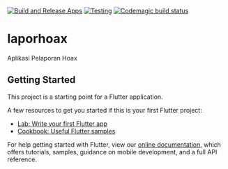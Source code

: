 [![Build and Release Apps](https://github.com/PNP-19-Dev/lapor-hoax-mobile/actions/workflows/build-and-release.yaml/badge.svg?branch=release)](https://github.com/PNP-19-Dev/lapor-hoax-mobile/actions/workflows/build-and-release.yaml)
[![Testing](https://github.com/PNP-19-Dev/lapor-hoax-mobile/actions/workflows/build-test.yaml/badge.svg?branch=dev-2)](https://github.com/PNP-19-Dev/lapor-hoax-mobile/actions/workflows/build-test.yaml)
[![Codemagic build status](https://api.codemagic.io/apps/61776adf13349ad000c6026c/61776adf13349ad000c6026b/status_badge.svg)](https://codemagic.io/apps/61776adf13349ad000c6026c/61776adf13349ad000c6026b/latest_build)

# laporhoax

Aplikasi Pelaporan Hoax

## Getting Started

This project is a starting point for a Flutter application.

A few resources to get you started if this is your first Flutter project:

- [Lab: Write your first Flutter app](https://flutter.dev/docs/get-started/codelab)
- [Cookbook: Useful Flutter samples](https://flutter.dev/docs/cookbook)

For help getting started with Flutter, view our
[online documentation](https://flutter.dev/docs), which offers tutorials,
samples, guidance on mobile development, and a full API reference.
